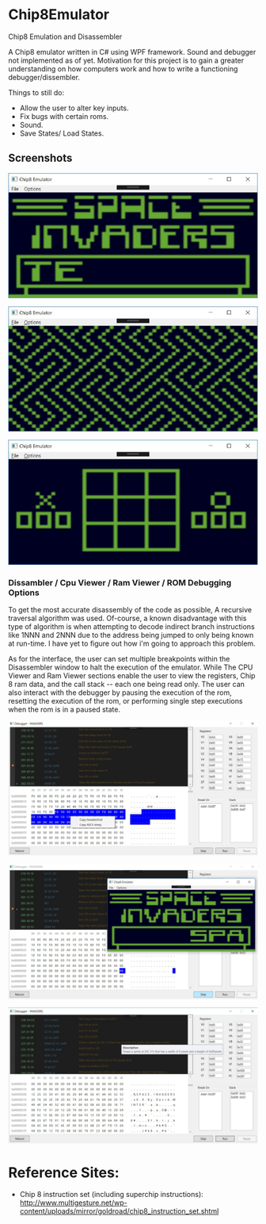 # Chip8Emulator
Chip8 Emulation and Disassembler

A Chip8 emulator written in C# using WPF framework. Sound and debugger not implemented as of yet. Motivation for this project is to gain a greater understanding on how computers work and how to write a functioning debugger/dissembler.

Things to still do:

* Allow the user to alter key inputs.
* Fix bugs with certain roms.
* Sound.
* Save States/ Load States.

## Screenshots
![Space Invaders](Screenshots/screenshot1.jpg)

![Maze](Screenshots/screenshot2.jpg)

![Tic Tac Toe](Screenshots/screenshot3.jpg)

###  Dissambler / Cpu Viewer / Ram Viewer / ROM Debugging Options

To get the most accurate disassembly of the code as possible, A recursive traversal algorithm was used. Of-course, a known disadvantage with this type of algorithm is when attempting to decode indirect branch instructions like 1NNN and 2NNN due to the address being jumped to only being known at run-time. I have yet to figure out how i'm going to approach this problem.

As for the interface, the user can set multiple breakpoints within the Disassembler window to halt the execution of the emulator. While The CPU Viewer and Ram Viewer sections enable the user to view the registers, Chip 8 ram data, and the call stack -- each one being read only. The user can also interact with the debugger by pausing the execution of the rom, resetting the execution of the rom, or performing single step executions when the rom is in a paused state.

![Debugger](Screenshots/screenshot4.jpg)

![Debugger](Screenshots/screenshot5.jpg)

![Debugger](Screenshots/screenshot6.jpg)

# Reference Sites:

* Chip 8 instruction set (including superchip instructions):  http://www.multigesture.net/wp-content/uploads/mirror/goldroad/chip8_instruction_set.shtml
